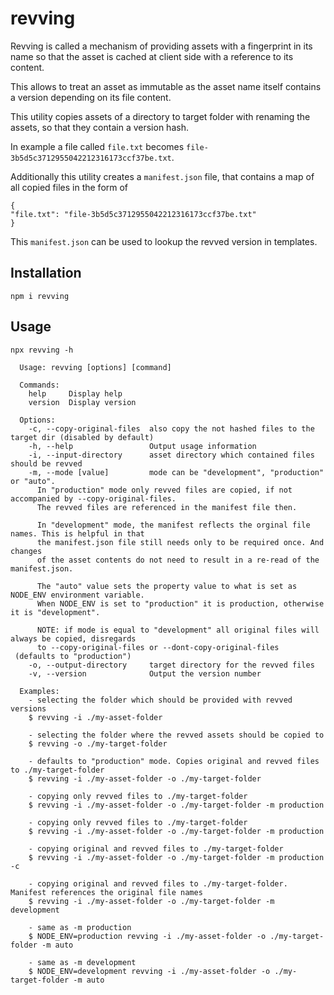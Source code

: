 # revving

Revving is called a mechanism of providing assets with a fingerprint in its name
so that the asset is cached at client side with a reference to its content.

This allows to treat an asset as immutable as the asset name itself contains a version
depending on its file content.

This utility copies assets of a directory to target folder with renaming the assets,
so that they contain a version hash.

In example a file called `file.txt` becomes `file-3b5d5c3712955042212316173ccf37be.txt`.

Additionally this utility creates a `manifest.json` file, that contains a map of all
copied files in the form of

```
{
"file.txt": "file-3b5d5c3712955042212316173ccf37be.txt"
}
```

This `manifest.json` can be used to lookup the revved version in templates.

## Installation

```
npm i revving
```

## Usage

```
npx revving -h

  Usage: revving [options] [command]

  Commands:
    help     Display help
    version  Display version

  Options:
    -c, --copy-original-files  also copy the not hashed files to the target dir (disabled by default)
    -h, --help                 Output usage information
    -i, --input-directory      asset directory which contained files should be revved
    -m, --mode [value]         mode can be "development", "production" or "auto".
      In "production" mode only revved files are copied, if not accompanied by --copy-original-files.
      The revved files are referenced in the manifest file then.

      In "development" mode, the manifest reflects the orginal file names. This is helpful in that
      the manifest.json file still needs only to be required once. And changes
      of the asset contents do not need to result in a re-read of the manifest.json.

      The "auto" value sets the property value to what is set as NODE_ENV environment variable.
      When NODE_ENV is set to "production" it is production, otherwise it is "development".

      NOTE: if mode is equal to "development" all original files will always be copied, disregards
      to --copy-original-files or --dont-copy-original-files
 (defaults to "production")
    -o, --output-directory     target directory for the revved files
    -v, --version              Output the version number

  Examples:
    - selecting the folder which should be provided with revved versions
    $ revving -i ./my-asset-folder

    - selecting the folder where the revved assets should be copied to
    $ revving -o ./my-target-folder

    - defaults to "production" mode. Copies original and revved files to ./my-target-folder
    $ revving -i ./my-asset-folder -o ./my-target-folder

    - copying only revved files to ./my-target-folder
    $ revving -i ./my-asset-folder -o ./my-target-folder -m production

    - copying only revved files to ./my-target-folder
    $ revving -i ./my-asset-folder -o ./my-target-folder -m production

    - copying original and revved files to ./my-target-folder
    $ revving -i ./my-asset-folder -o ./my-target-folder -m production -c

    - copying original and revved files to ./my-target-folder. Manifest references the original file names
    $ revving -i ./my-asset-folder -o ./my-target-folder -m development

    - same as -m production
    $ NODE_ENV=production revving -i ./my-asset-folder -o ./my-target-folder -m auto

    - same as -m development
    $ NODE_ENV=development revving -i ./my-asset-folder -o ./my-target-folder -m auto
```
